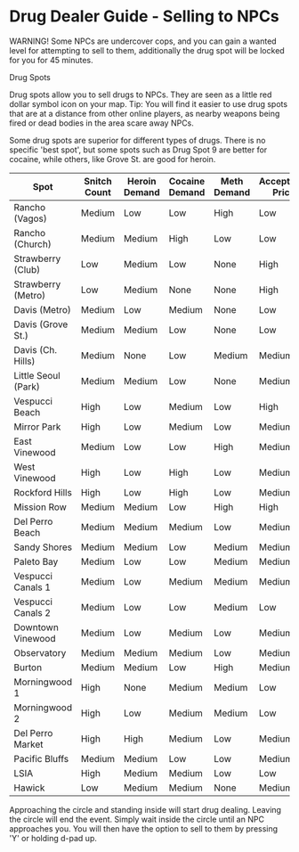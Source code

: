 # Drug Dealer Guide - Selling to NPCs
WARNING! Some NPCs are undercover cops, and you can gain a wanted level for attempting to sell to them, additionally the drug spot will be locked for you for 45 minutes.

Drug Spots

Drug spots allow you to sell drugs to NPCs. They are seen as a little red dollar symbol icon on your map. Tip: You will find it easier to use drug spots that are at a distance from other online players, as nearby weapons being fired or dead bodies in the area scare away NPCs.

Some drug spots are superior for different types of drugs. There is no specific 'best spot', but some spots such as Drug Spot 9 are better for cocaine, while others, like Grove St. are good for heroin.

| Spot                | Snitch Count | Heroin Demand | Cocaine Demand | Meth Demand | Acceptable Price |
|---------------------|--------------|---------------|----------------|-------------|------------------|
| Rancho (Vagos)      | Medium       | Low           | Low            | High        | Low              |
| Rancho (Church)     | Medium       | Medium        | High           | Low         | Low              |
| Strawberry (Club)   | Low          | Medium        | Low            | None        | High             |
| Strawberry (Metro)  | Low          | Medium        | None           | None        | High             |
| Davis (Metro)       | Medium       | Low           | Medium         | None        | Low              |
| Davis (Grove St.)   | Medium       | Medium        | Low            | None        | Low              |
| Davis (Ch. Hills)   | Medium       | None          | Low            | Medium      | Medium           |
| Little Seoul (Park) | Medium       | Medium        | Low            | None        | Medium           |
| Vespucci Beach      | High         | Low           | Medium         | Low         | High             |
| Mirror Park         | High         | Low           | Medium         | Low         | Medium           |
| East Vinewood       | Medium       | Low           | Low            | High        | Medium           |
| West Vinewood       | High         | Low           | High           | Low         | Medium           |
| Rockford Hills      | High         | Low           | High           | Low         | Medium           |
| Mission Row         | Medium       | Medium        | Low            | High        | High             |
| Del Perro Beach     | Medium       | Medium        | Medium         | Low         | Medium           |
| Sandy Shores        | Medium       | Medium        | Low            | Medium      | Medium           |
| Paleto Bay          | Medium       | Low           | Low            | Medium      | Medium           |
| Vespucci Canals 1   | Medium       | Low           | Medium         | Medium      | Medium           |
| Vespucci Canals 2   | Medium       | Low           | Low            | Medium      | Low              |
| Downtown Vinewood   | Medium       | Low           | Medium         | Low         | Medium           |
| Observatory         | Medium       | Medium        | Medium         | Low         | Medium           |
| Burton              | Medium       | Medium        | Low            | High        | Medium           |
| Morningwood 1       | High         | None          | Medium         | Medium      | Low              |
| Morningwood 2       | High         | Low           | Medium         | Medium      | Low              |
| Del Perro Market    | High         | High          | Medium         | Low         | Medium           |
| Pacific Bluffs      | Medium       | Medium        | Low            | Low         | Medium           |
| LSIA                | High         | Medium        | Medium         | Low         | Low              |
| Hawick              | Low          | Medium        | Medium         | None        | Medium           |

Approaching the circle and standing inside will start drug dealing. Leaving the circle will end the event.
Simply wait inside the circle until an NPC approaches you. You will then have the option to sell to them by pressing 'Y' or holding d-pad up.
